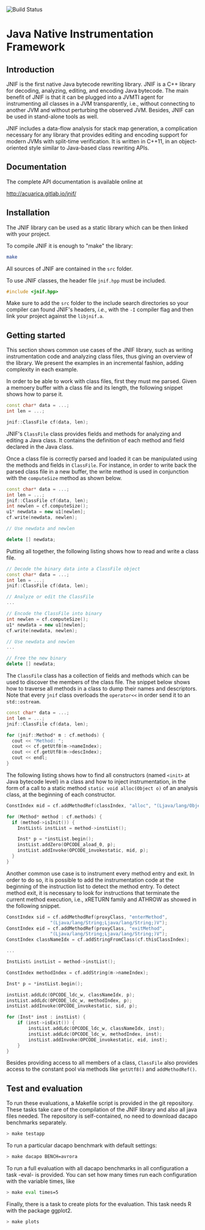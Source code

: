![Build Status](https://gitlab.com/pages/doxygen/badges/master/build.svg)


# Java Native Instrumentation Framework

## Introduction

JNIF is the first native Java bytecode rewriting library.
JNIF is a C++ library for decoding, analyzing, editing, 
and encoding Java bytecode.
The main benefit of JNIF is that it can be plugged into a JVMTI agent for 
instrumenting all classes in a JVM transparently, i.e., 
without connecting to another JVM and without perturbing the observed JVM.
Besides, JNIF can be used in stand-alone tools as well.

JNIF includes a data-flow analysis for stack map generation, 
a complication necessary for any library that provides editing and encoding 
support for modern JVMs with split-time verification.
It is written in C++11, 
in an object-oriented style similar to Java-based class rewriting APIs.

## Documentation

The complete API documentation is available online at

http://acuarica.gitlab.io/jnif/

## Installation

The JNIF library can be used as a static library which can be then linked 
with your project.

To compile JNIF it is enough to "make" the library:

```sh
make
```

All sources of JNIF are contained in the `src` folder.

To use JNIF classes, the header file `jnif.hpp` must be included.

```c++
#include <jnif.hpp>
```

Make sure to add the `src` folder to the include search directories so 
your compiler can found JNIF's headers, *i.e.*, with the `-I` compiler flag 
and then link your project against the `libjnif.a`.

## Getting started

This section shows common use cases of the JNIF library, 
such as writing instrumentation code and analyzing class files, 
thus giving an overview of the library. 
We present the examples in an incremental fashion, 
adding complexity in each example.

In order to be able to work with class files, first they must me parsed. 
Given a memoery buffer with a class file and its length, 
the following snippet shows how to parse it.

```c++
const char* data = ...;
int len = ...;

jnif::ClassFile cf(data, len);
```

JNIF's `ClassFile` class provides fields and methods for analyzing and 
editing a Java class. 
It contains the definition of each method and field declared in the Java class. 

Once a class file is correctly parsed and loaded it can be manipulated using 
the methods and fields in `ClassFile`. 
For instance, in order to write back the parsed class file in a new buffer, 
the write method is used in conjunction with the `computeSize` method as 
shown below.

```c++
const char* data = ...;
int len = ...;
jnif::ClassFile cf(data, len);
int newlen = cf.computeSize();
u1* newdata = new u1[newlen];
cf.write(newdata, newlen);

// Use newdata and newlen

delete [] newdata;
```

Putting all together, 
the following listing shows how to read and write a class file.

```c++
// Decode the binary data into a ClassFile object
const char* data = ...;
int len = ...;
jnif::ClassFile cf(data, len);

// Analyze or edit the ClassFile
...

// Encode the ClassFile into binary
int newlen = cf.computeSize();
u1* newdata = new u1[newlen];
cf.write(newdata, newlen);

// Use newdata and newlen
...

// Free the new binary
delete [] newdata;
```

The `ClassFile` class has a collection of fields and methods which can 
be used to discover the members of the class file. 
The snippet below shows how to traverse all methods in a class
to dump their names and descriptors.
Note that every `jnif` class overloads the `operator<<` in order 
send it to an `std::ostream`.

```c++
const char* data = ...;
int len = ...;
jnif::ClassFile cf(data, len);

for (jnif::Method* m : cf.methods) {
  cout << "Method: ";
  cout << cf.getUtf8(m->nameIndex);
  cout << cf.getUtf8(m->descIndex);
  cout << endl;
}
```

The following listing shows how to find all constructors 
(named `<init>` at Java bytecode level) in a class
and how to inject instrumentation, in the form of a call to a static method
`static void alloc(Object o)` of an analysis class,
at the beginning of each constructor.

```c++
ConstIndex mid = cf.addMethodRef(classIndex, "alloc", "(Ljava/lang/Object;)V");

for (Method* method : cf.methods) {
  if (method->isInit()) {
    InstList& instList = method->instList();

    Inst* p = *instList.begin();
    instList.addZero(OPCODE_aload_0, p);
    instList.addInvoke(OPCODE_invokestatic, mid, p);
  }
}
```

Another common use case is to instrument every method entry and exit. 
In order to do so, it is possible to add the instrumentation code at the 
beginning of the instruction list to detect the method entry. 
To detect method exit, 
it is necessary to look for instructions that terminate the current method 
execution, i.e., 
xRETURN family and ATHROW as showed in the following snippet.

```c++
ConstIndex sid = cf.addMethodRef(proxyClass, "enterMethod",
                "(Ljava/lang/String;Ljava/lang/String;)V");
ConstIndex eid = cf.addMethodRef(proxyClass, "exitMethod",
                "(Ljava/lang/String;Ljava/lang/String;)V");
ConstIndex classNameIdx = cf.addStringFromClass(cf.thisClassIndex);

...

InstList& instList = method->instList();

ConstIndex methodIndex = cf.addString(m->nameIndex);

Inst* p = *instList.begin();

instList.addLdc(OPCODE_ldc_w, classNameIdx, p);
instList.addLdc(OPCODE_ldc_w, methodIndex, p);
instList.addInvoke(OPCODE_invokestatic, sid, p);

for (Inst* inst : instList) {
    if (inst->isExit()) {
        instList.addLdc(OPCODE_ldc_w, classNameIdx, inst);
        instList.addLdc(OPCODE_ldc_w, methodIndex, inst);
        instList.addInvoke(OPCODE_invokestatic, eid, inst);
    }
}
```

Besides providing access to all members of a class,
`ClassFile` also provides access to the constant pool
via methods like `getUtf8()` and `addMethodRef()`.

## Test and evaluation

To run these evaluations, a Makefile script is provided in the git repository.
These tasks take care of the compilation of the JNIF library and also 
all java files needed. 
The repository is self-contained, 
no need to download dacapo benchmarks separately.

```sh
> make testapp
```

To run a particular dacapo benchmark with default settings:

```sh
> make dacapo BENCH=avrora
```

To run a full evaluation with all dacapo benchmarks in all configuration a 
task -eval- is provided. 
You can set how many times run each configuration with the variable times, like

```sh
> make eval times=5
```

Finally, there is a task to create plots for the evaluation. 
This task needs R with the package ggplot2.

```sh
> make plots
```
